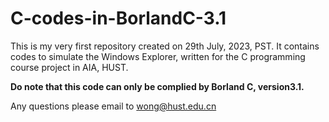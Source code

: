 # C-codes-in-BorlandC-3.1
This is my very first repository created on 29th July, 2023, PST. It contains codes to simulate the Windows Explorer, written for the C programming course project in AIA, HUST. 

**Do note that this code can only be complied by Borland C, version3.1.**

Any questions please email to wong@hust.edu.cn
